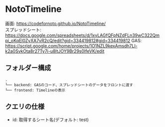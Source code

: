 # NotoTimeline

画面: https://codefornoto.github.io/NotoTimeline/  
スプレッドシート: https://docs.google.com/spreadsheets/d/1xyLAGfQFpNZdFLn39wC322Qmpi_oKqEl0ZyXA7vR2cQ/edit?gid=334419812#gid=334419812
GAS: https://script.google.com/home/projects/1O1NZL9kexAmsdh7Ll-k2a0SvkOta8r27Ty7i-u8ltJOY9Br29s0IfeVK/edit

## フォルダー構成

```
.
└── backend: GASのコード、スプレッドシートのデータをフロントに渡す
└── frontend: Timelineの表示
```


## クエリの仕様

* id: 取得するシート名(デフォルト: test)
